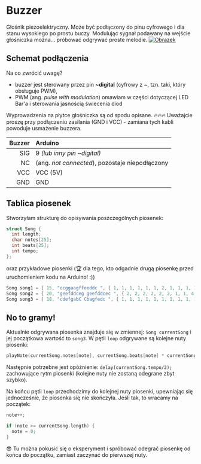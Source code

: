 # Buzzer
Głośnik piezoelektryczny. Może być podłączony do pinu cyfrowego i dla stanu wysokiego po prostu buczy. Modulując sygnał podawany na wejście głośniczka można... próbować odgrywać proste melodie. 
[![Obrazek](https://statics3.seeedstudio.com/images/107020000%201.jpg)](http://wiki.seeed.cc/Grove-Buzzer/)

## Schemat podłączenia
Na co zwrócić uwagę?
- buzzer jest sterowany przez pin **~digital** (cyfrowy z ~, tzn. taki, który obsługuje PWM),
- PWM (ang. *pulse with modulation*) omawiam w części dotyczącej LED Bar'a i sterowania jasnością świecenia diod

Wyprowadzenia na płytce głośniczka są od spodu opisane. 
🔥🔥🔥 Uważajcie proszę przy podłączeniu zasilania (GND i VCC) - zamiana tych kabli powoduje usmażenie buzzera. 

| Buzzer | Arduino |
| ---: | :--- |
| SIG | 9 *(lub inny pin ~digital)* |
| NC | (ang. *not connected*), pozostaje niepodłączony |
| VCC | VCC (5V) |
| GND | GND |

## Tablica piosenek
Stworzyłam strukturę do opisywania poszczególnych piosenek: 
``` C++
struct Song {
  int length; 
  char notes[25];
  int beats[25];
  int tempo; 
};
```
oraz przykładowe piosenki (🏆 dla tego, kto odgadnie drugą piosenkę przed uruchomieniem kodu na Arduino! :))
``` C++ 
Song song1 = { 15, "ccggaagffeeddc ", { 1, 1, 1, 1, 1, 1, 2, 1, 1, 1, 1, 1, 1, 2, 4 }, 300}; 
Song song2 = { 20, "geefddceg geefddcec ", { 2, 2, 2, 2, 2, 2, 1, 1, 4, 1, 2, 2, 2, 2, 2, 2, 1, 1, 4, 4 }, 200 };
Song song3 = { 18, "cdefgabC Cbagfedc ", { 1, 1, 1, 1, 1, 1, 1, 1, 1, 1, 1, 1, 1, 1, 1, 1, 1, 4 }, 300}; 
```

## No to gramy!
Aktualnie odgrywana piosenka znajduje się w zmiennej: `Song currentSong` i jej początkowa wartość to `song3`. 
W pętli `loop` odgrywane są kolejne nuty piosenki: 
``` C++ 
playNote(currentSong.notes[note], currentSong.beats[note] * currentSong.tempo);
```

Następnie potrzebne jest opóźnienie: `delay(currentSong.tempo/2);` zachowujące rytm piosenki (kolejne nuty nie zostaną odegrane zbyt szybko). 

Na końcu pętli `loop` przechodzimy do kolejnej nuty piosenki, upewniając się jednocześnie, że piosenka się nie skończyła. Jeśli tak, to wracamy na początek: 
``` C++ 
note++; 

if (note >= currentSong.length) {
  note = 0; 
}
```
😎 Tu można pokusić się o eksperyment i spróbować odegrać piosenkę od końca do początku, zamiast zaczynać do pierwszej nuty.